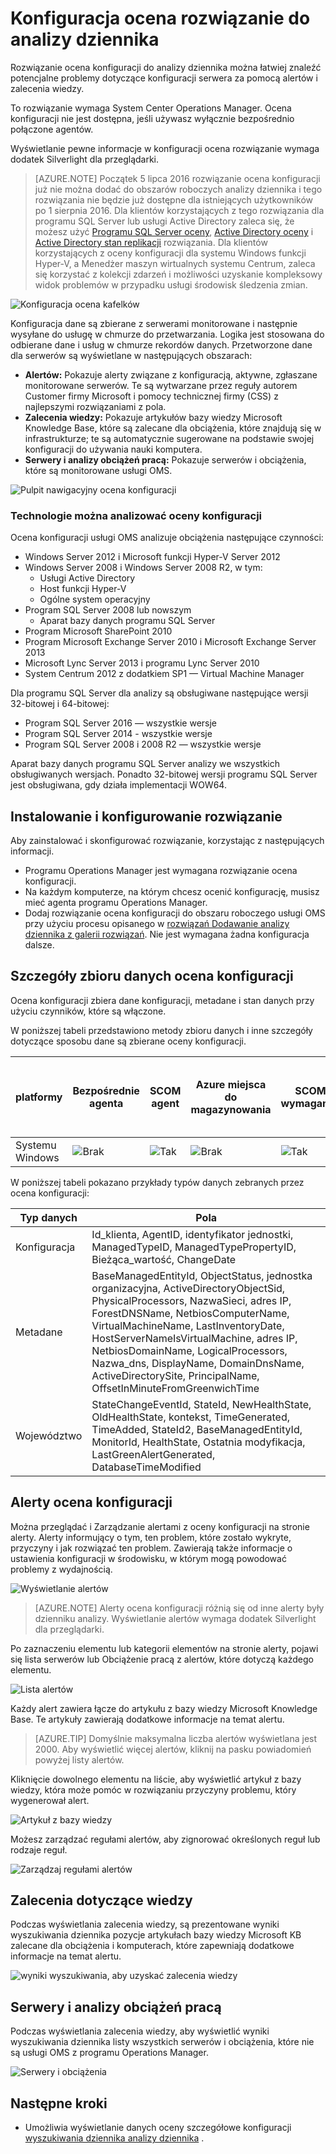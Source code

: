 <properties
    pageTitle="Konfiguracja oceny rozwiązanie w dzienniku analizy | Microsoft Azure"
    description="Rozwiązanie ocena konfiguracji do analizy dziennika umożliwia szczegółowe informacje o bieżącym stanie infrastruktury serwera System Center Operations Manager przy użyciu programu Operations Manager agentów lub grupa zarządzania programu Operations Manager."
    services="log-analytics"
    documentationCenter=""
    authors="bandersmsft"
    manager="jwhit"
    editor=""/>

<tags
    ms.service="log-analytics"
    ms.workload="na"
    ms.tgt_pltfrm="na"
    ms.devlang="na"
    ms.topic="article"
    ms.date="10/10/2016"
    ms.author="banders"/>

# <a name="configuration-assessment-solution-in-log-analytics"></a>Konfiguracja ocena rozwiązanie do analizy dziennika

Rozwiązanie ocena konfiguracji do analizy dziennika można łatwiej znaleźć potencjalne problemy dotyczące konfiguracji serwera za pomocą alertów i zalecenia wiedzy.

To rozwiązanie wymaga System Center Operations Manager. Ocena konfiguracji nie jest dostępna, jeśli używasz wyłącznie bezpośrednio połączone agentów.

Wyświetlanie pewne informacje w konfiguracji ocena rozwiązanie wymaga dodatek Silverlight dla przeglądarki.

>[AZURE.NOTE] Początek 5 lipca 2016 rozwiązanie ocena konfiguracji już nie można dodać do obszarów roboczych analizy dziennika i tego rozwiązania nie będzie już dostępne dla istniejących użytkowników po 1 sierpnia 2016. Dla klientów korzystających z tego rozwiązania dla programu SQL Server lub usługi Active Directory zaleca się, że możesz użyć [Programu SQL Server oceny](log-analytics-sql-assessment.md), [Active Directory oceny](log-analytics-ad-assessment.md) i [Active Directory stan replikacji](log-analytics-ad-replication-status.md) rozwiązania. Dla klientów korzystających z oceny konfiguracji dla systemu Windows funkcji Hyper-V, a Menedżer maszyn wirtualnych systemu Centrum, zaleca się korzystać z kolekcji zdarzeń i możliwości uzyskanie kompleksowy widok problemów w przypadku usługi środowisk śledzenia zmian.

![Konfiguracja ocena kafelków](./media/log-analytics-configuration-assessment/oms-config-assess-tile.png)

Konfiguracja dane są zbierane z serwerami monitorowane i następnie wysyłane do usługę w chmurze do przetwarzania. Logika jest stosowana do odbierane dane i usług w chmurze rekordów danych. Przetworzone dane dla serwerów są wyświetlane w następujących obszarach:

- **Alertów:** Pokazuje alerty związane z konfiguracją, aktywne, zgłaszane monitorowane serwerów. Te są wytwarzane przez reguły autorem Customer firmy Microsoft i pomocy technicznej firmy (CSS) z najlepszymi rozwiązaniami z pola.
- **Zalecenia wiedzy:** Pokazuje artykułów bazy wiedzy Microsoft Knowledge Base, które są zalecane dla obciążenia, które znajdują się w infrastrukturze; te są automatycznie sugerowane na podstawie swojej konfiguracji do używania nauki komputera.
- **Serwery i analizy obciążeń pracą:** Pokazuje serwerów i obciążenia, które są monitorowane usługi OMS.

![Pulpit nawigacyjny ocena konfiguracji](./media/log-analytics-configuration-assessment/oms-config-assess-dash01.png)

### <a name="technologies-you-can-analyze-with-configuration-assessment"></a>Technologie można analizować oceny konfiguracji

Ocena konfiguracji usługi OMS analizuje obciążenia następujące czynności:

- Windows Server 2012 i Microsoft funkcji Hyper-V Server 2012
- Windows Server 2008 i Windows Server 2008 R2, w tym:
    - Usługi Active Directory
    - Host funkcji Hyper-V
    - Ogólne system operacyjny
- Program SQL Server 2008 lub nowszym
    - Aparat bazy danych programu SQL Server
- Program Microsoft SharePoint 2010
- Program Microsoft Exchange Server 2010 i Microsoft Exchange Server 2013
- Microsoft Lync Server 2013 i programu Lync Server 2010
- System Centrum 2012 z dodatkiem SP1 — Virtual Machine Manager

Dla programu SQL Server dla analizy są obsługiwane następujące wersji 32-bitowej i 64-bitowej:

- Program SQL Server 2016 — wszystkie wersje
- Program SQL Server 2014 - wszystkie wersje
- Program SQL Server 2008 i 2008 R2 — wszystkie wersje

Aparat bazy danych programu SQL Server analizy we wszystkich obsługiwanych wersjach. Ponadto 32-bitowej wersji programu SQL Server jest obsługiwana, gdy działa implementacji WOW64.

## <a name="installing-and-configuring-the-solution"></a>Instalowanie i konfigurowanie rozwiązanie
Aby zainstalować i skonfigurować rozwiązanie, korzystając z następujących informacji.

- Programu Operations Manager jest wymagana rozwiązanie ocena konfiguracji.
- Na każdym komputerze, na którym chcesz ocenić konfigurację, musisz mieć agenta programu Operations Manager.
- Dodaj rozwiązanie ocena konfiguracji do obszaru roboczego usługi OMS przy użyciu procesu opisanego w [rozwiązań Dodawanie analizy dziennika z galerii rozwiązań](log-analytics-add-solutions.md).  Nie jest wymagana żadna konfiguracja dalsze.

## <a name="configuration-assessment-data-collection-details"></a>Szczegóły zbioru danych ocena konfiguracji

Ocena konfiguracji zbiera dane konfiguracji, metadane i stan danych przy użyciu czynników, które są włączone.

W poniższej tabeli przedstawiono metody zbioru danych i inne szczegóły dotyczące sposobu dane są zbierane oceny konfiguracji.

| platformy | Bezpośrednie agenta | SCOM agent | Azure miejsca do magazynowania | SCOM wymagane? | Dane agenta SCOM wysyłane za pośrednictwem grupy zarządzania | częstotliwość pobierania |
|---|---|---|---|---|---|---|
|Systemu Windows|![Brak](./media/log-analytics-configuration-assessment/oms-bullet-red.png)|![Tak](./media/log-analytics-configuration-assessment/oms-bullet-green.png)|![Brak](./media/log-analytics-configuration-assessment/oms-bullet-red.png)|            ![Tak](./media/log-analytics-configuration-assessment/oms-bullet-green.png)|![Tak](./media/log-analytics-configuration-assessment/oms-bullet-green.png)| dwa razy dziennie|

W poniższej tabeli pokazano przykłady typów danych zebranych przez ocena konfiguracji:

|**Typ danych**|**Pola**|
|---|---|
|Konfiguracja|Id_klienta, AgentID, identyfikator jednostki, ManagedTypeID, ManagedTypePropertyID, Bieżąca_wartość, ChangeDate|
|Metadane|BaseManagedEntityId, ObjectStatus, jednostka organizacyjna, ActiveDirectoryObjectSid, PhysicalProcessors, NazwaSieci, adres IP, ForestDNSName, NetbiosComputerName, VirtualMachineName, LastInventoryDate, HostServerNameIsVirtualMachine, adres IP, NetbiosDomainName, LogicalProcessors, Nazwa_dns, DisplayName, DomainDnsName, ActiveDirectorySite, PrincipalName, OffsetInMinuteFromGreenwichTime|
|Województwo|StateChangeEventId, StateId, NewHealthState, OldHealthState, kontekst, TimeGenerated, TimeAdded, StateId2, BaseManagedEntityId, MonitorId, HealthState, Ostatnia modyfikacja, LastGreenAlertGenerated, DatabaseTimeModified|

## <a name="configuration-assessment-alerts"></a>Alerty ocena konfiguracji
Można przeglądać i Zarządzanie alertami z oceny konfiguracji na stronie alerty. Alerty informujący o tym, ten problem, które zostało wykryte, przyczyny i jak rozwiązać ten problem. Zawierają także informacje o ustawienia konfiguracji w środowisku, w którym mogą powodować problemy z wydajnością.

![Wyświetlanie alertów](./media/log-analytics-configuration-assessment/oms-config-assess-alerts01.png)

>[AZURE.NOTE] Alerty ocena konfiguracji różnią się od inne alerty były dzienniku analizy. Wyświetlanie alertów wymaga dodatek Silverlight dla przeglądarki.

Po zaznaczeniu elementu lub kategorii elementów na stronie alerty, pojawi się lista serwerów lub Obciążenie pracą z alertów, które dotyczą każdego elementu.

![Lista alertów](./media/log-analytics-configuration-assessment/oms-config-assess-alerts-view-config.png)

Każdy alert zawiera łącze do artykułu z bazy wiedzy Microsoft Knowledge Base. Te artykuły zawierają dodatkowe informacje na temat alertu.

>[AZURE.TIP] Domyślnie maksymalna liczba alertów wyświetlana jest 2000. Aby wyświetlić więcej alertów, kliknij na pasku powiadomień powyżej listy alertów.

Kliknięcie dowolnego elementu na liście, aby wyświetlić artykuł z bazy wiedzy, która może pomóc w rozwiązaniu przyczyny problemu, który wygenerował alert.

![Artykuł z bazy wiedzy](./media/log-analytics-configuration-assessment/oms-config-assess-alerts-details-kb.png)

Możesz zarządzać regułami alertów, aby zignorować określonych reguł lub rodzaje reguł.

![Zarządzaj regułami alertów](./media/log-analytics-configuration-assessment/oms-config-assess-alert-rules.png)

## <a name="knowledge-recommendations"></a>Zalecenia dotyczące wiedzy
Podczas wyświetlania zalecenia wiedzy, są prezentowane wyniki wyszukiwania dziennika pozycje artykułach bazy wiedzy Microsoft KB zalecane dla obciążenia i komputerach, które zapewniają dodatkowe informacje na temat alertu.

![wyniki wyszukiwania, aby uzyskać zalecenia wiedzy](./media/log-analytics-configuration-assessment/oms-config-assess-knowledge-recommendations.png)

## <a name="servers-and-workloads-analyzed"></a>Serwery i analizy obciążeń pracą
Podczas wyświetlania zalecenia wiedzy, aby wyświetlić wyniki wyszukiwania dziennika listy wszystkich serwerów i obciążenia, które nie są usługi OMS z programu Operations Manager.

![Serwery i obciążenia](./media/log-analytics-configuration-assessment/oms-config-assess-servers-workloads.png)

## <a name="next-steps"></a>Następne kroki

- Umożliwia wyświetlanie danych oceny szczegółowe konfiguracji [wyszukiwania dziennika analizy dziennika](log-analytics-log-searches.md) .
